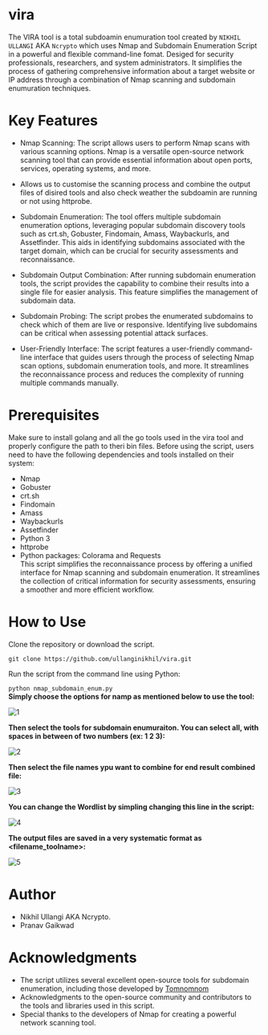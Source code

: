 # vira
The VIRA tool is a total subdoamin enumuration tool created by `NIKHIL ULLANGI` AKA `Ncrypto` which uses Nmap and Subdomain Enumeration Script in a powerful and flexible command-line fomat. Desiged for security professionals, researchers, and system administrators. It simplifies the process of gathering comprehensive information about a target website or IP address through a combination of Nmap scanning and subdomain enumuration techniques.

# Key Features
* Nmap Scanning: The script allows users to perform Nmap scans with various scanning options. Nmap is a versatile open-source network scanning tool that can provide essential information about open ports, services, operating systems, and more.

* Allows us to customise the scanning process and combine the output files of disired tools and also check weather the subdoamin are running or not using httprobe.

* Subdomain Enumeration: The tool offers multiple subdomain enumeration options, leveraging popular subdomain discovery tools such as crt.sh, Gobuster, Findomain, Amass, Waybackurls, and Assetfinder. This aids in identifying subdomains associated with the target domain, which can be crucial for security assessments and reconnaissance.

* Subdomain Output Combination: After running subdomain enumeration tools, the script provides the capability to combine their results into a single file for easier analysis. This feature simplifies the management of subdomain data.

* Subdomain Probing: The script probes the enumerated subdomains to check which of them are live or responsive. Identifying live subdomains can be critical when assessing potential attack surfaces.

* User-Friendly Interface: The script features a user-friendly command-line interface that guides users through the process of selecting Nmap scan options, subdomain enumeration tools, and more. It streamlines the reconnaissance process and reduces the complexity of running multiple commands manually.

# Prerequisites
Make sure to install golang and all the go tools used in the vira tool and properly configure the path to theri bin files.
Before using the script, users need to have the following dependencies and tools installed on their system:

* Nmap
* Gobuster
* crt.sh
* Findomain
* Amass
* Waybackurls
* Assetfinder
* Python 3
* httprobe
* Python packages: Colorama and Requests<br>
This script simplifies the reconnaissance process by offering a unified interface for Nmap scanning and subdomain enumeration. It streamlines the collection of critical information for security assessments, ensuring a smoother and more efficient workflow.

# How to Use
Clone the repository or download the script.

`git clone https://github.com/ullanginikhil/vira.git`

Run the script from the command line using Python:

`python nmap_subdomain_enum.py`<br>
**Simply choose the options for namp as mentioned below to use the tool:**

![1](https://github.com/ullanginikhil/vira/assets/72622870/1eca1807-17b6-4f08-9493-3b25f246774e)

**Then select the tools for subdomain enumuraiton. You can select all, with spaces in between of two numbers (ex: 1 2 3):**

![2](https://github.com/ullanginikhil/vira/assets/72622870/a5777602-a749-498b-b8c0-8ba3503e5975)

**Then select the file names ypu want to combine for end result combined file:**
 
![3](https://github.com/ullanginikhil/vira/assets/72622870/d074be69-f469-41b3-bf1a-9e0645b7995b)


**You can change the Wordlist by simpling changing this line in the script:** 

![4](https://github.com/ullanginikhil/vira/assets/72622870/91aa9600-51e5-4ea2-aea4-b07f23c19908)


**The output files are saved in a very systematic format as <filename_toolname>:**

![5](https://github.com/ullanginikhil/vira/assets/72622870/08319692-d0f0-4c5e-8fd9-faa96851cefb)


# Author
* Nikhil Ullangi AKA Ncrypto.
* Pranav Gaikwad

# Acknowledgments
* The script utilizes several excellent open-source tools for subdomain enumeration, including those developed by <a href=https://github.com/tomnomnom>Tomnomnom</a>
* Acknowledgments to the open-source community and contributors to the tools and libraries used in this script.
* Special thanks to the developers of Nmap for creating a powerful network scanning tool.

